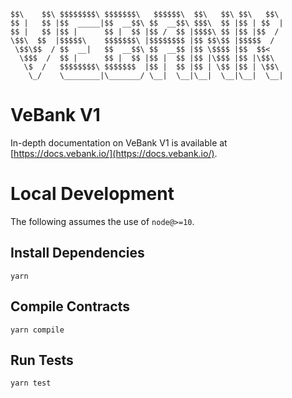 ```
$$\    $$\ $$$$$$$$\ $$$$$$$\   $$$$$$\  $$\   $$\ $$\   $$\ 
$$ |   $$ |$$  _____|$$  __$$\ $$  __$$\ $$$\  $$ |$$ | $$  |
$$ |   $$ |$$ |      $$ |  $$ |$$ /  $$ |$$$$\ $$ |$$ |$$  / 
\$$\  $$  |$$$$$\    $$$$$$$\ |$$$$$$$$ |$$ $$\$$ |$$$$$  /  
 \$$\$$  / $$  __|   $$  __$$\ $$  __$$ |$$ \$$$$ |$$  $$<   
  \$$$  /  $$ |      $$ |  $$ |$$ |  $$ |$$ |\$$$ |$$ |\$$\  
   \$  /   $$$$$$$$\ $$$$$$$  |$$ |  $$ |$$ | \$$ |$$ | \$$\ 
    \_/    \________|\_______/ \__|  \__|\__|  \__|\__|  \__|
```

# VeBank V1

In-depth documentation on VeBank V1 is available at [https://docs.vebank.io/](https://docs.vebank.io/).


# Local Development

The following assumes the use of `node@>=10`.

## Install Dependencies

`yarn`

## Compile Contracts

`yarn compile`

## Run Tests

`yarn test`
